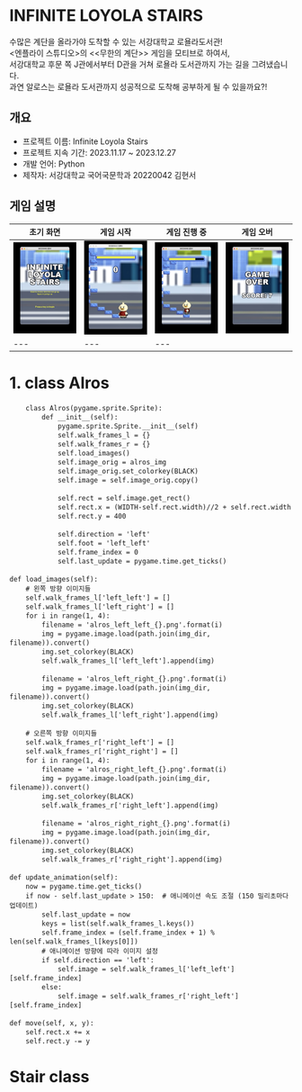 # INFINITE LOYOLA STAIRS
수많은 계단을 올라가야 도착할 수 있는 서강대학교 로욜라도서관!  
<엔플라이 스튜디오>의 <<무한의 계단>> 게임을 모티브로 하여서,  
서강대학교 후문 쪽 J관에서부터 D관을 거쳐 로욜라 도서관까지 가는 길을 그려냈습니다.  
과연 알로스는 로욜라 도서관까지 성공적으로 도착해 공부하게 될 수 있을까요?!

## 개요
- 프로젝트 이름: Infinite Loyola Stairs
- 프로젝트 지속 기간: 2023.11.17 ~ 2023.12.27
- 개발 언어: Python
- 제작자: 서강대학교 국어국문학과 20220042 김현서

## 게임 설명

|초기 화면|게임 시작|게임 진행 중|게임 오버|
|---|---|---|---|
|<img src = "./readme/start.jpg" width = "200"/>|<img src = "./readme/img1.jpg" width = "200"/>|<img src = "./readme/img2.jpg" width = "200"/>|<img src = "./readme/gameover.jpg" width = "200"/>|
|---|---|---|

# 1. class Alros
        class Alros(pygame.sprite.Sprite):
            def __init__(self):
                pygame.sprite.Sprite.__init__(self)
                self.walk_frames_l = {}
                self.walk_frames_r = {}
                self.load_images()
                self.image_orig = alros_img
                self.image_orig.set_colorkey(BLACK)
                self.image = self.image_orig.copy()

                self.rect = self.image.get_rect()
                self.rect.x = (WIDTH-self.rect.width)//2 + self.rect.width
                self.rect.y = 400

                self.direction = 'left'
                self.foot = 'left_left'
                self.frame_index = 0
                self.last_update = pygame.time.get_ticks()

    def load_images(self):
        # 왼쪽 방향 이미지들
        self.walk_frames_l['left_left'] = []
        self.walk_frames_l['left_right'] = []
        for i in range(1, 4):
            filename = 'alros_left_left_{}.png'.format(i)
            img = pygame.image.load(path.join(img_dir, filename)).convert()
            img.set_colorkey(BLACK)
            self.walk_frames_l['left_left'].append(img)

            filename = 'alros_left_right_{}.png'.format(i)
            img = pygame.image.load(path.join(img_dir, filename)).convert()
            img.set_colorkey(BLACK)
            self.walk_frames_l['left_right'].append(img)

        # 오른쪽 방향 이미지들
        self.walk_frames_r['right_left'] = []
        self.walk_frames_r['right_right'] = []
        for i in range(1, 4):
            filename = 'alros_right_left_{}.png'.format(i)
            img = pygame.image.load(path.join(img_dir, filename)).convert()
            img.set_colorkey(BLACK)
            self.walk_frames_r['right_left'].append(img)

            filename = 'alros_right_right_{}.png'.format(i)
            img = pygame.image.load(path.join(img_dir, filename)).convert()
            img.set_colorkey(BLACK)
            self.walk_frames_r['right_right'].append(img)
            
    def update_animation(self):
        now = pygame.time.get_ticks()
        if now - self.last_update > 150:  # 애니메이션 속도 조절 (150 밀리초마다 업데이트)
            self.last_update = now
            keys = list(self.walk_frames_l.keys())
            self.frame_index = (self.frame_index + 1) % len(self.walk_frames_l[keys[0]])
            # 애니메이션 방향에 따라 이미지 설정
            if self.direction == 'left':
                self.image = self.walk_frames_l['left_left'][self.frame_index]
            else:
                self.image = self.walk_frames_r['right_left'][self.frame_index]
                
    def move(self, x, y):
        self.rect.x += x
        self.rect.y -= y
# Stair class
